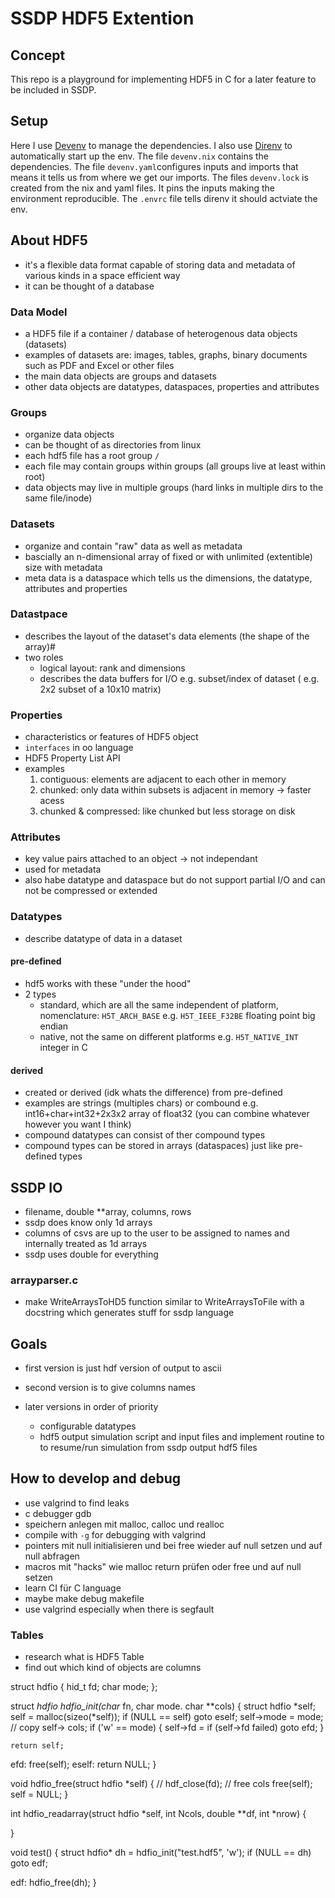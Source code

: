 # SSDP HDF5 Extention

## Concept

This repo is a playground for implementing HDF5 in C for a later feature to be included in SSDP.

## Setup

Here I use [Devenv](https://devenv.sh/getting-started/#initial-set-up) to manage the dependencies.
I also use [Direnv](https://direnv.net/docs/hook.html) to automatically start up the env.
The file `devenv.nix` contains the dependencies. The file `devenv.yaml`configures inputs and imports that means it tells us from where we get our imports.
The files `devenv.lock` is created from the nix and yaml files. It pins the inputs making the environment reproducible.
The `.envrc` file tells direnv it should actviate the env.

## About HDF5

- it's a flexible data format capable of storing data and metadata of various kinds in a space efficient way
- it can be thought of a database 

### Data Model

- a HDF5 file if a container / database of heterogenous data objects (datasets)
- examples of datasets are: images, tables, graphs, binary documents such as PDF and Excel or other files
- the main data objects are groups and datasets
- other data objects are datatypes, dataspaces, properties and attributes

### Groups

- organize data objects
- can be thought of as directories from linux
- each hdf5 file has a root group `/`
- each file may contain groups within groups (all groups live at least within root)
- data objects may live in multiple groups (hard links in multiple dirs to the same file/inode)

### Datasets

- organize and contain "raw" data as well as metadata
- bascially an n-dimensional array of fixed or with unlimited (extentible) size with metadata
- meta data is a dataspace which tells us the dimensions, the datatype, attributes and properties

### Datastpace

- describes the layout of the dataset's data elements (the shape of the array)#
- two roles
    - logical layout: rank and dimensions
    - describes the data buffers for I/O e.g. subset/index of dataset ( e.g. 2x2 subset of a 10x10 matrix)

### Properties

- characteristics or features of HDF5 object
- `interfaces` in oo language
- HDF5 Property List API
- examples
    1. contiguous: elements are adjacent to each other in memory
    2. chunked: only data within subsets is adjacent in memory -> faster acess
    3. chunked & compressed: like chunked but less storage on disk

### Attributes

- key value pairs attached to an object -> not independant
- used for metadata
- also habe datatype and dataspace but do not support partial I/O and can not be compressed or extended

### Datatypes

- describe datatype of data in a dataset

#### pre-defined

- hdf5 works with these "under the hood"
- 2 types
    - standard, which are all the same independent of platform, nomenclature: `H5T_ARCH_BASE` e.g. `H5T_IEEE_F32BE` floating point big endian
    - native, not the same on different platforms e.g. `H5T_NATIVE_INT` integer in C

#### derived

- created or derived (idk whats the difference) from pre-defined
- examples are strings (multiples chars) or combound e.g. int16+char+int32+2x3x2 array of float32 (you can combine whatever however you want I think)
- compound datatypes can consist of ther compound types
- compound types can be stored in arrays (dataspaces) just like pre-defined types

## SSDP IO

- filename, double **array, columns, rows
- ssdp does know only 1d arrays
- columns of csvs are up to the user to be assigned to names and internally treated as 1d arrays
- ssdp uses double for everything

### arrayparser.c

- make WriteArraysToHD5 function similar to WriteArraysToFile with a docstring which generates stuff for ssdp language

## Goals

- first version is just hdf version of output to ascii
- second version is to give columns names

- later versions in order of priority
    - configurable datatypes
    - hdf5 output simulation script and input files and implement routine to to resume/run simulation from ssdp output hdf5 files

## How to develop and debug

- use valgrind to find leaks
- c debugger gdb
- speichern anlegen mit malloc, calloc und realloc
- compile with `-g` for debugging with valgrind
- pointers mit null initialisieren und bei free wieder auf null setzen und auf null abfragen
- macros mit "hacks" wie malloc return prüfen oder free und auf null setzen
- learn CI für C language
- maybe make debug makefile
- use valgrind especially when there is segfault

### Tables

- research what is HDF5 Table
- find out which kind of objects are columns

struct hdfio {
    hid_t fd;
    char mode;
};

struct *hdfio hdfio_init(char* fn, char mode. char **cols)
{
    struct hdfio *self;
    self = malloc(sizeo(*self));
    if (NULL == self)
        goto eself;
    self->mode = mode;
    // copy self-> cols;
    if ('w' == mode) {
        self->fd = 
        if (self->fd failed)
            goto efd;
    }

    return self;
efd:
    free(self);
eself:
    return NULL;
}

void hdfio_free(struct hdfio *self)
{
    // hdf_close(fd);
    // free cols
    free(self);
    self = NULL;
}

int hdfio_readarray(struct hdfio *self, int Ncols, double **df, int *nrow)
{

}

void test()
{
    struct hdfio* dh = hdfio_init("test.hdf5", 'w');
    if (NULL == dh)
             goto edf;

edf:
    hdfio_free(dh);
}